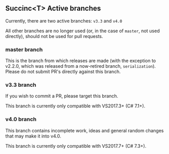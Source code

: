## Succinc\<T\> Active branches ##
Currently, there are two active branches: `v3.3` and `v4.0`

All other branches are no longer used (or, in the case of `master`, not used directly), should not be used for pull requests.

### master branch ###
This is the branch from which releases are made (with the exception to v2.2.0, which was released from a now-retired branch, `serialization`). Please do not submit PR's directly against this branch.

### v3.3 branch ###
If you wish to commit a PR, please target this branch.

This branch is currently only compatible with VS2017.3+ (C# 7.1+).

### v4.0 branch ###
This branch contains incomplete work, ideas and general random changes that may make it into v4.0.

This branch is currently only compatible with VS2017.7+ (C# 7.3+).



